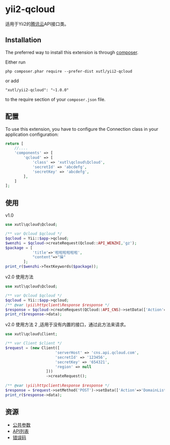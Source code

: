 # yii2-qcloud

适用于Yii2的[腾讯云](http://www.qcloud.com)API接口类。

Installation
------------

The preferred way to install this extension is through [composer](http://getcomposer.org/download/).

Either run

```
php composer.phar require --prefer-dist xutl/yii2-qcloud
```

or add

```
"xutl/yii2-qcloud": "~1.0.0"
```

to the require section of your `composer.json` file.

配置
----

To use this extension, you have to configure the Connection class in your application configuration:

```php
return [
    //....
    'components' => [
        'qcloud' => [
            'class' => 'xutl\qcloud\Qcloud',
            'secretId' => 'abcdefg',
            'secretKey' => 'abcdefg',
        ],
    ]
];
```

使用
----
 
 v1.0
```php
use xutl\qcloud\Qcloud;

/** var Qcloud $qcloud */
$qcloud = Yii::$app->qcloud;
$wenzhi = $qcloud->createRequest(Qcloud::API_WENZHI,'gz');
$package = [
            'title'=>'啦啦啦啦啦啦',
            "content"=>"操"
        ];
print_r($wenzhi->TextKeywords($package));
```

v2.0 使用方法
```php
use xutl\qcloud\Qcloud;

/** var Qcloud $qcloud */
$qcloud = Yii::$app->qcloud;
/** @var \yii\httpclient\Response $response */
$response = $qcloud->createRequest(QCloud::API_CNS)->setData(['Action'=>'DomainList',])->send();;
print_r($response->data);
```

v2.0 使用方法 2 ,适用于没有内置的接口，通过此方法来请求。
```php
use xutl\qcloud\Client;

/** var Client $client */
$request = (new Client([
                      'serverHost' => 'cns.api.qcloud.com',
                      'secretId' => '123456',
                      'secretKey' => '654321',
                      'region' => null
                  ]))
                  ->createRequest();
                  
/** @var \yii\httpclient\Response $response */
$response = $request->setMethod('POST')->setData(['Action'=>'DomainList',])->send();;
print_r($response->data);
```

资源
-----

* [公共参数](http://wiki.qcloud.com/wiki/%E5%85%AC%E5%85%B1%E5%8F%82%E6%95%B0)
* [API列表](http://wiki.qcloud.com/wiki/API)
* [错误码](http://wiki.qcloud.com/wiki/%E9%94%99%E8%AF%AF%E7%A0%81)